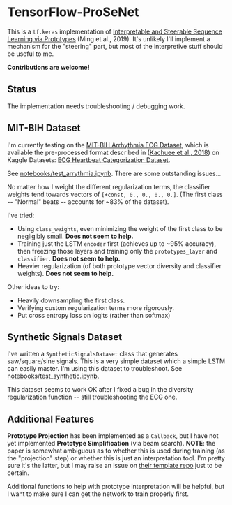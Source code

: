 # TensorFlow-ProSeNet

This is a `tf.keras` implementation of [Interpretable and Steerable Sequence Learning via Prototypes](https://arxiv.org/abs/1907.09728) (Ming et al., 2019). It's unlikely I'll implement a mechanism for the "steering" part, but most of the interpretive stuff should be useful to me.

**Contributions are welcome!**

## Status

The implementation needs troubleshooting / debugging work.

## MIT-BIH Dataset

I'm currently testing on the [MIT-BIH Arrhythmia ECG Dataset](https://physionet.org/content/mitdb/1.0.0/), which is available the pre-processed format described in ([Kachuee et al., 2018](https://arxiv.org/abs/1805.00794)) on Kaggle Datasets: [ECG Heartbeat Categorization Dataset](https://www.kaggle.com/shayanfazeli/heartbeat/data#).

See [notebooks/test_arrythmia.ipynb](notebooks/test_arrythmia.ipynb). There are some outstanding issues...

No matter how I weight the different regularization terms, the classifier weights tend towards vectors of `[+const, 0., 0., 0., 0.]`. (The first class -- "Normal" beats -- accounts for ~83% of the dataset).

I've tried:
- Using `class_weights`, even minimizing the weight of the first class to be negligibly small. **Does not seem to help.**
- Training just the LSTM `encoder` first (achieves up to ~95% accuracy), then freezing those layers and training only the `prototypes_layer` and `classifier`. **Does not seem to help.**
- Heavier regularization (of both prototype vector diversity and classifier weights). **Does not seem to help.**

Other ideas to try:
- Heavily downsampling the first class.
- Verifying custom regularization terms more rigorously.
- Put cross entropy loss on logits (rather than softmax)

## Synthetic Signals Dataset

I've written a `SyntheticSignalsDataset` class that generates saw/square/sine signals. This is a very simple dataset which a simple LSTM can easily master. I'm using this dataset to troubleshoot. See [notebooks/test_synthetic.ipynb](notebooks/test_synthetic.ipynb).

This dataset seems to work OK after I fixed a bug in the diversity regularization function -- still troubleshooting the ECG one.

## Additional Features

**Prototype Projection** has been implemented as a `Callback`, but I have not yet implemented **Prototype Simplification** (via beam search). **NOTE**: the paper is somewhat ambiguous as to whether this is used during training (as the "projection" step) or whether this is just an interpretation tool. I'm pretty sure it's the latter, but I may raise an issue on [their template repo](https://github.com/myaooo/ProSeNet) just to be certain.

Additional functions to help with prototype interpretation will be helpful, but I want to make sure I can get the network to train properly first.
